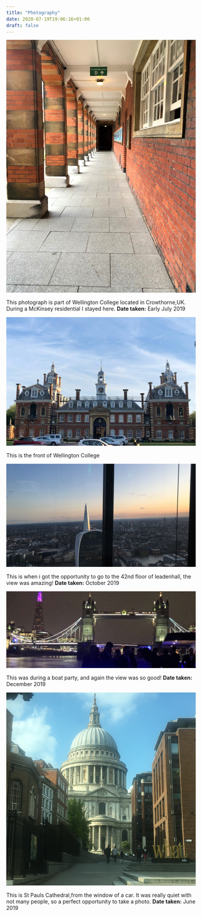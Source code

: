 ```yaml
---
title: "Photography"
date: 2020-07-19T19:06:16+01:00
draft: false
---
```


![Drawing 14](mckinsey.jpeg)

This photograph is part of Wellington College located in Crowthorne,UK. During a McKinsey residential I stayed here. 
**Date taken:** Early July 2019

![Drawing 15](Wellington.jpg)

This is the front of Wellington College

![Drawing 16](Londonsky.jpg)

This is when i got the opportunity to go to the 42nd floor of leadenhall, the view was amazing!
**Date taken:** October 2019

![Drawing 17](Londonbridge.jpeg)

This was during a boat party, and again the view was so good!
**Date taken:** December 2019

![Drawing 18](Stpauls.jpg)

This is St Pauls Cathedral,from the window of a car. It was really quiet with not many people, so a perfect opportunity to take a photo.
**Date taken:** June 2019